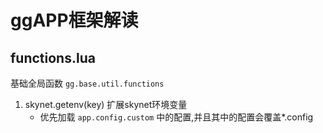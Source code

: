 # ggAPP框架解读

## functions.lua

基础全局函数 `gg.base.util.functions`

1. skynet.getenv(key) 扩展skynet环境变量
    * 优先加载 `app.config.custom` 中的配置,并且其中的配置会覆盖*.config
